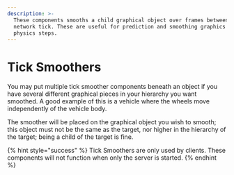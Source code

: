 ```yaml
---
description: >-
  These components smooths a child graphical object over frames between each
  network tick. These are useful for prediction and smoothing graphics on larger
  physics steps.
---
```


# Tick Smoothers

You may put multiple tick smoother components beneath an object if you have several different graphical pieces in your hierarchy you want smoothed. A good example of this is a vehicle where the wheels move independently of the vehicle body.

The smoother will be placed on the graphical object you wish to smooth; this object must not be the same as the target, nor higher in the hierarchy of the target; being a child of the target is fine.

{% hint style="success" %}
Tick Smoothers are only used by clients. These components will not function when only the server is started.
{% endhint %}
